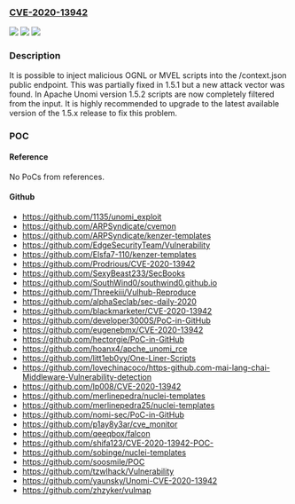 ### [CVE-2020-13942](https://cve.mitre.org/cgi-bin/cvename.cgi?name=CVE-2020-13942)
![](https://img.shields.io/static/v1?label=Product&message=Apache%20Unomi&color=blue)
![](https://img.shields.io/static/v1?label=Version&message=%3C%201.5.2%20&color=brighgreen)
![](https://img.shields.io/static/v1?label=Vulnerability&message=CWE-20%20Improper%20Input%20Validation&color=brighgreen)

### Description

It is possible to inject malicious OGNL or MVEL scripts into the /context.json public endpoint. This was partially fixed in 1.5.1 but a new attack vector was found. In Apache Unomi version 1.5.2 scripts are now completely filtered from the input. It is highly recommended to upgrade to the latest available version of the 1.5.x release to fix this problem.

### POC

#### Reference
No PoCs from references.

#### Github
- https://github.com/1135/unomi_exploit
- https://github.com/ARPSyndicate/cvemon
- https://github.com/ARPSyndicate/kenzer-templates
- https://github.com/EdgeSecurityTeam/Vulnerability
- https://github.com/Elsfa7-110/kenzer-templates
- https://github.com/Prodrious/CVE-2020-13942
- https://github.com/SexyBeast233/SecBooks
- https://github.com/SouthWind0/southwind0.github.io
- https://github.com/Threekiii/Vulhub-Reproduce
- https://github.com/alphaSeclab/sec-daily-2020
- https://github.com/blackmarketer/CVE-2020-13942
- https://github.com/developer3000S/PoC-in-GitHub
- https://github.com/eugenebmx/CVE-2020-13942
- https://github.com/hectorgie/PoC-in-GitHub
- https://github.com/hoanx4/apche_unomi_rce
- https://github.com/litt1eb0yy/One-Liner-Scripts
- https://github.com/lovechinacoco/https-github.com-mai-lang-chai-Middleware-Vulnerability-detection
- https://github.com/lp008/CVE-2020-13942
- https://github.com/merlinepedra/nuclei-templates
- https://github.com/merlinepedra25/nuclei-templates
- https://github.com/nomi-sec/PoC-in-GitHub
- https://github.com/p1ay8y3ar/cve_monitor
- https://github.com/qeeqbox/falcon
- https://github.com/shifa123/CVE-2020-13942-POC-
- https://github.com/sobinge/nuclei-templates
- https://github.com/soosmile/POC
- https://github.com/tzwlhack/Vulnerability
- https://github.com/yaunsky/Unomi-CVE-2020-13942
- https://github.com/zhzyker/vulmap

